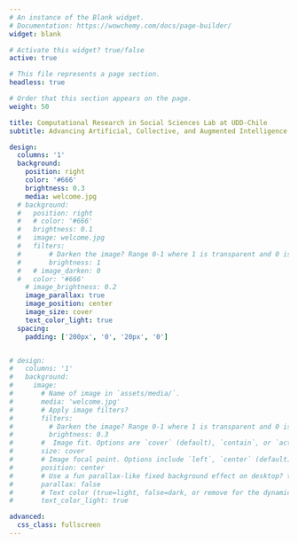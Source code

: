 ```yaml
---
# An instance of the Blank widget.
# Documentation: https://wowchemy.com/docs/page-builder/
widget: blank

# Activate this widget? true/false
active: true

# This file represents a page section.
headless: true

# Order that this section appears on the page.
weight: 50

title: Computational Research in Social Sciences Lab at UDD-Chile
subtitle: Advancing Artificial, Collective, and Augmented Intelligence

design:
  columns: '1'
  background:
    position: right
    color: '#666'
    brightness: 0.3
    media: welcome.jpg
  # background:
  #   position: right
  #   # color: '#666'
  #   brightness: 0.1
  #   image: welcome.jpg
  #   filters:
  #       # Darken the image? Range 0-1 where 1 is transparent and 0 is opaque.
  #       brightness: 1
  #   # image_darken: 0
  #   color: '#666'
    # image_brightness: 0.2
    image_parallax: true
    image_position: center
    image_size: cover
    text_color_light: true
  spacing:
    padding: ['200px', '0', '20px', '0']


# design:
#   columns: '1'
#   background:
#     image:
#       # Name of image in `assets/media/`.
#       media: 'welcome.jpg'
#       # Apply image filters?
#       filters:
#         # Darken the image? Range 0-1 where 1 is transparent and 0 is opaque.
#         brightness: 0.3
#       #  Image fit. Options are `cover` (default), `contain`, or `actual` size.
#       size: cover
#       # Image focal point. Options include `left`, `center` (default), or `right`.
#       position: center
#       # Use a fun parallax-like fixed background effect on desktop? true/false
#       parallax: false
#       # Text color (true=light, false=dark, or remove for the dynamic theme color).
#       text_color_light: true

advanced:
  css_class: fullscreen
---
```

